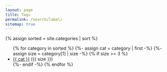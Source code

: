 ```yaml
---
layout: page
title: Tags
permalink: /search/label/
sitemap: true
---
```


{% assign sorted = site.categories | sort %}

<ul class="tag-list">
{% for category in sorted %}
{%- assign cat = category | first -%}
{%- assign size = category[1] | size -%}
{% if size >= 3 %}
<li><a href="/search/label/{{ cat | slugify: 'latin' }}">{{ cat }}</a> ({{ size }})</li>
{%- endif -%}
{% endfor %}
</ul>